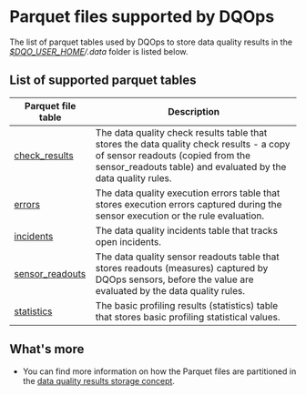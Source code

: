 # Parquet files supported by DQOps
The list of parquet tables used by DQOps to store data quality results in the *[$DQO_USER_HOME](../../dqo-concepts/dqops-user-home-folder.md)/.data* folder is listed below.


## List of supported parquet tables

| Parquet file table | Description |
|--------------------|-------------|
|[check_results](./check_results.md)|The data quality check results table that stores the data quality check results - a copy of sensor readouts (copied from the sensor_readouts table) and evaluated by the data quality rules.|
|[errors](./errors.md)|The data quality execution errors table that stores execution errors captured during the sensor execution or the rule evaluation.|
|[incidents](./incidents.md)|The data quality incidents table that tracks open incidents.|
|[sensor_readouts](./sensor_readouts.md)|The data quality sensor readouts table that stores readouts (measures) captured by DQOps sensors, before the value are evaluated by the data quality rules.|
|[statistics](./statistics.md)|The basic profiling results (statistics) table that stores basic profiling statistical values.|


## What's more
- You can find more information on how the Parquet files are partitioned in the [data quality results storage concept](../../dqo-concepts/data-storage-of-data-quality-results.md).
